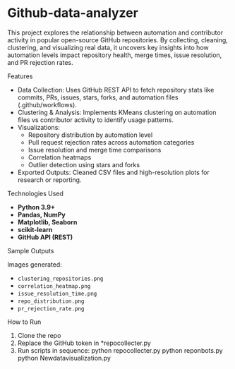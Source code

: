 # Github-data-analyzer
This project explores the relationship between automation and contributor activity in popular open-source GitHub repositories. By collecting, cleaning, clustering, and visualizing real data, it uncovers key insights into how automation levels impact repository health, merge times, issue resolution, and PR rejection rates.

Features

- Data Collection: Uses GitHub REST API to fetch repository stats like commits, PRs, issues, stars, forks, and automation files (.github/workflows).
- Clustering & Analysis: Implements KMeans clustering on automation files vs contributor activity to identify usage patterns.
- Visualizations:
  - Repository distribution by automation level
  - Pull request rejection rates across automation categories
  - Issue resolution and merge time comparisons
  - Correlation heatmaps
  - Outlier detection using stars and forks
- Exported Outputs: Cleaned CSV files and high-resolution plots for research or reporting.

Technologies Used

- **Python 3.9+**
- **Pandas, NumPy**
- **Matplotlib, Seaborn**
- **scikit-learn**
- **GitHub API (REST)**

Sample Outputs

Images generated:
- `clustering_repositories.png`
- `correlation_heatmap.png`
- `issue_resolution_time.png`
- `repo_distribution.png`
- `pr_rejection_rate.png`

How to Run

1. Clone the repo
2. Replace the GitHub token in *repocollecter.py
3. Run scripts in sequence:
   python repocollecter.py
   python reponbots.py
   python Newdatavisualization.py
